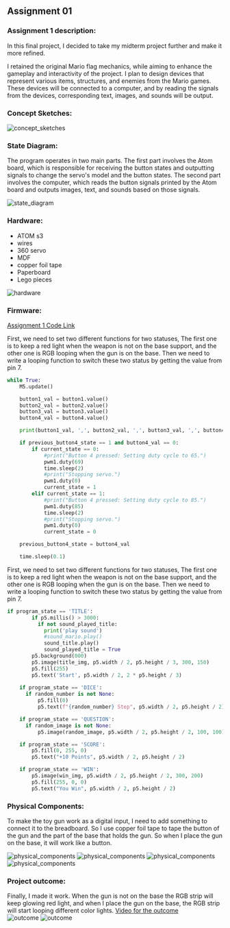 ## Assignment 01
### Assignment 1 description:  
In this final project, I decided to take my midterm project further and make it more refined. 

I retained the original Mario flag mechanics, while aiming to enhance the gameplay and interactivity of the project. I plan to design devices that represent various items, structures, and enemies from the Mario games. These devices will be connected to a computer, and by reading the signals from the devices, corresponding text, images, and sounds will be output.

### Concept Sketches:  
![concept_sketches](concept_sketches.jpg)  

### State Diagram:  
The program operates in two main parts. The first part involves the Atom board, which is responsible for receiving the button states and outputting signals to change the servo's model and the button states. The second part involves the computer, which reads the button signals printed by the Atom board and outputs images, text, and sounds based on those signals.

![state_diagram](State_Diagram.png)  

### Hardware:  
* ATOM s3
* wires
* 360 servo
* MDF
* copper foil tape
* Paperboard
* Lego pieces

![hardware](hardware.jpg)  

### Firmware:
[Assignment 1 Code Link](hw.py)  

First, we need to set two different functions for two statuses, The first one is to keep a red light when the weapon is not on the base support, and the other one is RGB looping when the gun is on the base. Then we need to write a looping function to switch these two status by getting the value from pin 7.  

```Python
while True:
    M5.update()

    button1_val = button1.value()
    button2_val = button2.value()
    button3_val = button3.value()
    button4_val = button4.value()

    print(button1_val, ',', button2_val, ',', button3_val, ',', button4_val)

    if previous_button4_state == 1 and button4_val == 0: 
        if current_state == 0:
            #print("Button 4 pressed: Setting duty cycle to 65.")
            pwm1.duty(69) 
            time.sleep(2)  
            #print("Stopping servo.")
            pwm1.duty(0)  
            current_state = 1  
        elif current_state == 1:
            #print("Button 4 pressed: Setting duty cycle to 85.")
            pwm1.duty(85)  
            time.sleep(2)  
            #print("Stopping servo.")
            pwm1.duty(0)  
            current_state = 0  

    previous_button4_state = button4_val

    time.sleep(0.1)
```

First, we need to set two different functions for two statuses, The first one is to keep a red light when the weapon is not on the base support, and the other one is RGB looping when the gun is on the base. Then we need to write a looping function to switch these two status by getting the value from pin 7.  

```Python
if program_state == 'TITLE':
        if p5.millis() > 3000:
          if not sound_played_title:
            print('play sound')
            #sound_mario.play()
            sound_title.play()  
            sound_played_title = True
        p5.background(000)
        p5.image(title_img, p5.width / 2, p5.height / 3, 300, 150)  
        p5.fill(255)
        p5.text('Start', p5.width / 2, 2 * p5.height / 3) 
    
    if program_state == 'DICE':
      if random_number is not None:
          p5.fill(0)
          p5.text(f"{random_number} Step", p5.width / 2, p5.height / 2)

    if program_state == 'QUESTION':
      if random_image is not None:
          p5.image(random_image, p5.width / 2, p5.height / 2, 100, 100)

    if program_state == 'SCORE':
        p5.fill(0, 255, 0)
        p5.text("+10 Points", p5.width / 2, p5.height / 2)

    if program_state == 'WIN':
        p5.image(win_img, p5.width / 2, p5.height / 2, 300, 200)  
        p5.fill(255, 0, 0)
        p5.text("You Win", p5.width / 2, p5.height / 2)
```

### Physical Components:
To make the toy gun work as a digital input, I need to add something to connect it to the breadboard. So I use copper foil tape to tape the button of the gun and the part of the base that holds the gun. So when I place the gun on the base, it will work like a button.  

![physical_components](physical_components1.jpg)
![physical_components](physical_components2.jpg)
![physical_components](physical_components3.jpg)
![physical_components](physical_components4.jpg)

### Project outcome:
Finally, I made it work. When the gun is not on the base the RGB strip will keep glowing red light, and when I place the gun on the base, the RGB strip will start looping different color lights.
[Video for the outcome](outcome.mp4)  
![outcome](outcome1.jpg)
![outcome](outcome2.jpg)
